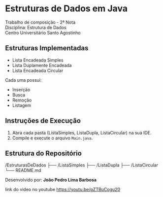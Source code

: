 # Estruturas de Dados em Java

Trabalho de composição - 2ª Nota  
Disciplina: Estrutura de Dados  
Centro Universitário Santo Agostinho

## Estruturas Implementadas

- Lista Encadeada Simples  
- Lista Duplamente Encadeada  
- Lista Encadeada Circular  

Cada uma possui:
- Inserção
- Busca
- Remoção
- Listagem

## Instruções de Execução
1. Abra cada pasta (ListaSimples, ListaDupla, ListaCircular) na sua IDE.
2. Compile e execute o arquivo `Main.java`.

## Estrutura do Repositório
/EstruturasDeDados
 ├── /ListaSimples
 ├── /ListaDupla
 ├── /ListaCircular
 └── README.md

Desenvolvido por: **João Pedro Lima Barbosa**


link do video no youtube https://youtu.be/pZTBuCogu20
